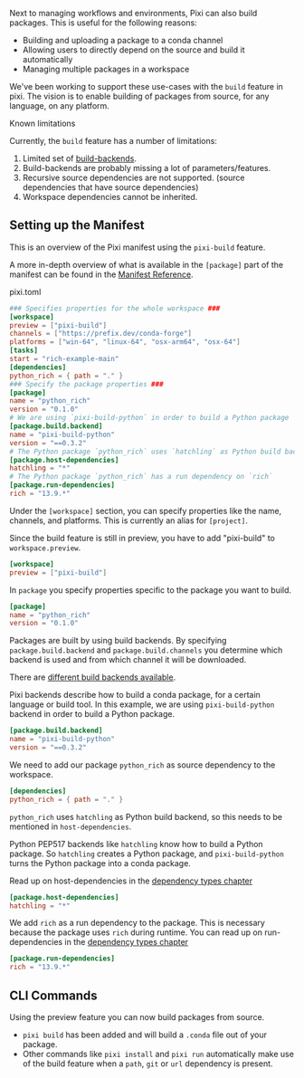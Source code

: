 Next to managing workflows and environments, Pixi can also build packages. This is useful for the following reasons:

- Building and uploading a package to a conda channel
- Allowing users to directly depend on the source and build it automatically
- Managing multiple packages in a workspace

We've been working to support these use-cases with the `build` feature in pixi. The vision is to enable building of packages from source, for any language, on any platform.

Known limitations

Currently, the `build` feature has a number of limitations:

1. Limited set of [build-backends](https://github.com/prefix-dev/pixi-build-backends).
1. Build-backends are probably missing a lot of parameters/features.
1. Recursive source dependencies are not supported. (source dependencies that have source dependencies)
1. Workspace dependencies cannot be inherited.

## Setting up the Manifest

This is an overview of the Pixi manifest using the `pixi-build` feature.

A more in-depth overview of what is available in the `[package]` part of the manifest can be found in the [Manifest Reference](../../reference/pixi_manifest/#the-package-section).

pixi.toml

```toml
### Specifies properties for the whole workspace ###
[workspace]
preview = ["pixi-build"]
channels = ["https://prefix.dev/conda-forge"]
platforms = ["win-64", "linux-64", "osx-arm64", "osx-64"]
[tasks]
start = "rich-example-main"
[dependencies]
python_rich = { path = "." }
### Specify the package properties ###
[package]
name = "python_rich"
version = "0.1.0"
# We are using `pixi-build-python` in order to build a Python package
[package.build.backend]
name = "pixi-build-python"
version = "==0.3.2"
# The Python package `python_rich` uses `hatchling` as Python build backend
[package.host-dependencies]
hatchling = "*"
# The Python package `python_rich` has a run dependency on `rich`
[package.run-dependencies]
rich = "13.9.*"

```

Under the `[workspace]` section, you can specify properties like the name, channels, and platforms. This is currently an alias for `[project]`.

Since the build feature is still in preview, you have to add "pixi-build" to `workspace.preview`.

```toml
[workspace]
preview = ["pixi-build"]

```

In `package` you specify properties specific to the package you want to build.

```toml
[package]
name = "python_rich"
version = "0.1.0"

```

Packages are built by using build backends. By specifying `package.build.backend` and `package.build.channels` you determine which backend is used and from which channel it will be downloaded.

There are [different build backends available](https://prefix-dev.github.io/pixi-build-backends/).

Pixi backends describe how to build a conda package, for a certain language or build tool. In this example, we are using `pixi-build-python` backend in order to build a Python package.

```toml
[package.build.backend]
name = "pixi-build-python"
version = "==0.3.2"

```

We need to add our package `python_rich` as source dependency to the workspace.

```toml
[dependencies]
python_rich = { path = "." }

```

`python_rich` uses `hatchling` as Python build backend, so this needs to be mentioned in `host-dependencies`.

Python PEP517 backends like `hatchling` know how to build a Python package. So `hatchling` creates a Python package, and `pixi-build-python` turns the Python package into a conda package.

Read up on host-dependencies in the [dependency types chapter](../dependency_types/#host-dependencies)

```toml
[package.host-dependencies]
hatchling = "*"

```

We add `rich` as a run dependency to the package. This is necessary because the package uses `rich` during runtime. You can read up on run-dependencies in the [dependency types chapter](../dependency_types/#dependencies-run-dependencies)

```toml
[package.run-dependencies]
rich = "13.9.*"

```

## CLI Commands

Using the preview feature you can now build packages from source.

- `pixi build` has been added and will build a `.conda` file out of your package.
- Other commands like `pixi install` and `pixi run` automatically make use of the build feature when a `path`, `git` or `url` dependency is present.
